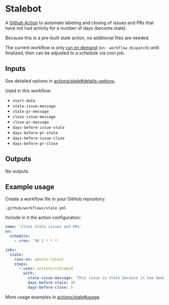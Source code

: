 # Stalebot

A [Github Action](https://github.com/actions/stale) to automate labeling and closing of issues and PRs that have not had activity for a number of days (become stale).

Because this is a pre-built stale action, no additional files are needed.

The current workflow is only [run on demand](https://docs.github.com/en/actions/reference/events-that-trigger-workflows#manual-events) (`on: workflow_dispatch`) until finalized, then can be adjusted to a schedule via cron job.

## Inputs

See detailed options in [actions/stale#details-options](https://github.com/actions/stale#detailed-options).

Used in this workflow:

- `start-date`
- `stale-issue-message`
- `stale-pr-message`
- `close-issue-message`
- `close-pr-message`
- `days-before-issue-stale`
- `days-before-pr-stale`
- `days-before-issue-close`
- `days-before-pr-close`

## Outputs

No outputs.

## Example usage

Create a workflow file in your GitHub repository:

```plain
.github/workflows/stale.yml
```

Include in it the action configuration:

```yaml
name: 'Close stale issues and PRs'
on:
  schedule:
    - cron: '30 1 * * *'

jobs:
  stale:
    runs-on: ubuntu-latest
    steps:
      - uses: actions/stale@v4
        with:
          stale-issue-message: 'This issue is stale because it has been open 30 days with no activity. Remove stale label or comment or this will be closed in 5 days.'
          days-before-stale: 30
          days-before-close: 5
```

More usage examples in [actions/stale#usage](https://github.com/actions/stale#usage).
